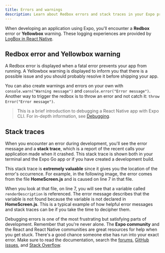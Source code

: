 ```yaml
---
title: Errors and warnings
description: Learn about Redbox errors and stack traces in your Expo project.
---
```


When developing an application using Expo, you'll encounter a **Redbox** error or **Yellowbox** warning. These logging experiences are provided by [LogBox in React Native](https://reactnative.dev/blog/2020/07/06/version-0.63).

## Redbox error and Yellowbox warning

A Redbox error is displayed when a fatal error prevents your app from running. A Yellowbox warning is displayed to inform you that there is a possible issue and you should probably resolve it before shipping your app.

You can also create warnings and errors on your own with `console.warn("Warning message")` and `console.error("Error message")`. Another way to trigger the redbox is to throw an error and not catch it: `throw Error("Error message")`.

> This is a brief introduction to debugging a React Native app with Expo CLI. For in-depth information, see [Debugging](/debugging/runtime-issues/).

## Stack traces

When you encounter an error during development, you'll see the error message and a **stack trace**, which is a report of the recent calls your application made when it crashed. This stack trace is shown both in your terminal and the Expo Go app or if you have created a development build.

This stack trace is **extremely valuable** since it gives you the location of the error's occurrence. For example, in the following image, the error comes from the file **HomeScreen.js** and is caused on line 7 in that file.

When you look at that file, on line 7, you will see that a variable called `renderDescription` is referenced. The error message describes that the variable is not found because the variable is not declared in **HomeScreen.js**. This is a typical example of how helpful error messages and stack traces can be if you take the time to decipher them.

Debugging errors is one of the most frustrating but satisfying parts of development. Remember that you're never alone. The **Expo community** and the React and React Native communities are great resources for help when you get stuck. There's a good chance someone else has run into your exact error. Make sure to read the documentation, search the [forums](https://chat.expo.dev/), [GitHub issues](https://github.com/expo/expo/issues/), and [Stack Overflow](https://stackoverflow.com/).